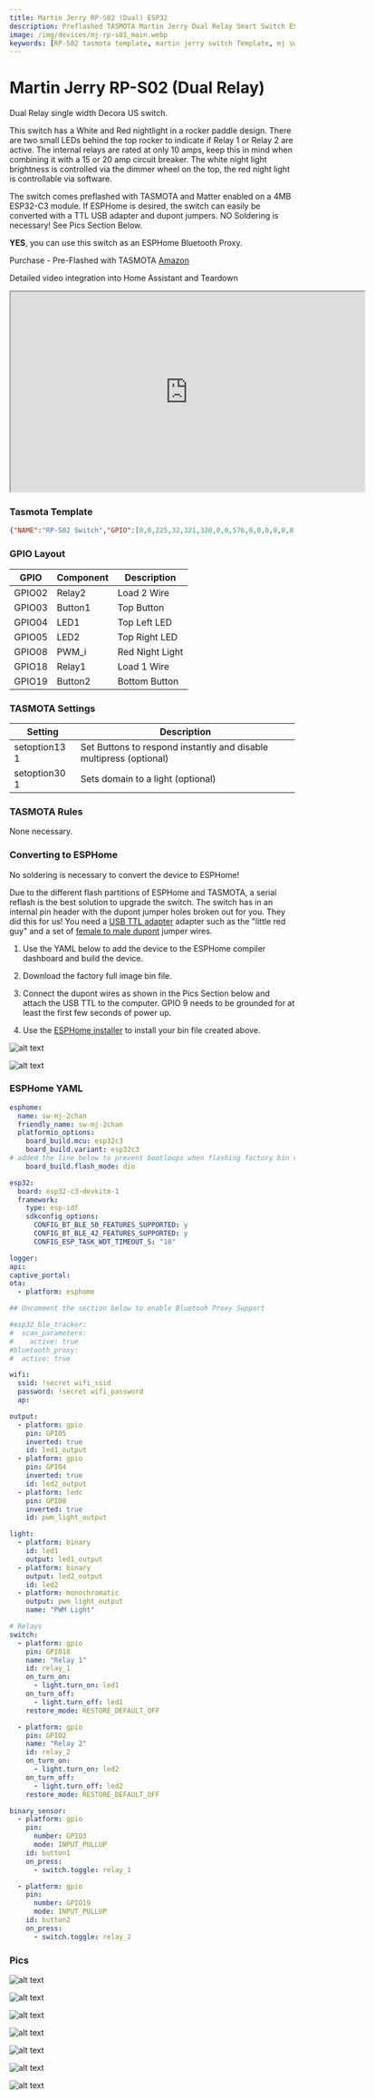 ```yaml
---
title: Martin Jerry RP-S02 (Dual) ESP32
description: Preflashed TASMOTA Martin Jerry Dual Relay Smart Switch ESP32
image: /img/devices/mj-rp-s01_main.webp
keywords: [RP-S02 tasmota template, martin jerry switch Template, mj switch ESPHome, martin jerry switch]
---
```


# Martin Jerry RP-S02 (Dual Relay)

Dual Relay single width Decora US switch. 

This switch has a White and Red nightlight in a rocker paddle design.  There are two small LEDs behind the top rocker to indicate if Relay 1 or Relay 2 are active.  The internal relays are rated at only 10 amps, keep this in mind when combining it with a 15 or 20 amp circuit breaker.  The white night light brightness is controlled via the dimmer wheel on the top, the red night light is controllable via software.

The switch comes preflashed with TASMOTA and Matter enabled on a 4MB ESP32-C3 module. If ESPHome is desired, the switch can easily be converted with a TTL USB adapter and dupont jumpers.  NO Soldering is necessary!  See Pics Section Below.  

**YES**, you can use this switch as an ESPHome Bluetooth Proxy.

Purchase - Pre-Flashed with TASMOTA [Amazon](https://amzn.to/4h7YTK5)  

Detailed video integration into Home Assistant and Teardown
<iframe allowfullscreen height="353" src="https://www.youtube.com/embed/ls6uX2HtTuk" width="625" youtube-src-=""></iframe>  

### Tasmota Template
```json
{"NAME":"RP-S02 Switch","GPIO":[0,0,225,32,321,320,0,0,576,0,0,0,0,0,0,0,0,0,224,33,0,0],"FLAG":0,"BASE":1}
```

### GPIO Layout

| GPIO |    Component | Description |
|------ |-------------|-------------|         
|GPIO02	| Relay2 | Load 2 Wire
|GPIO03	| Button1 | Top Button
|GPIO04	| LED1 | Top Left LED
|GPIO05	| LED2 | Top Right LED
|GPIO08	| PWM_i | Red Night Light
|GPIO18	| Relay1 | Load 1 Wire
|GPIO19	| Button2 | Bottom Button

### TASMOTA Settings

| Setting | Description
|---------------|-------------
| setoption13 1 | Set Buttons to respond instantly and disable multipress (optional)
| setoption30 1 | Sets domain to a light (optional)

### TASMOTA Rules

None necessary.

### Converting to ESPHome

No soldering is necessary to convert the device to ESPHome!

Due to the different flash partitions of ESPHome and TASMOTA, a serial reflash is the best solution to upgrade the switch.  The switch has in an internal pin header with the dupont jumper holes broken out for you.  They did this for us!  You need a [USB TTL adapter](https://amzn.to/4903Yz4) adapter such as the "little red guy" and a set of [female to male dupont](https://amzn.to/42GjIYz) jumper wires.  

1.  Use the YAML below to add the device to the ESPHome compiler dashboard and build the device.

2.  Download the factory full image bin file.

3.  Connect the dupont wires as shown in the Pics Section below and attach the USB TTL to the computer.  GPIO 9 needs to be grounded for at least the first few seconds of power up.

4.  Use the [ESPHome installer](https://web.esphome.io/) to install your bin file created above.    

![alt text](/img/devices/mj-rp-s02-pins.jpg "Martin Jerry RP-S02 GPIO")

![alt text](/img/devices/mj-rp-s02-flashing.webp)

### ESPHome YAML
```yaml
esphome:
  name: sw-mj-2chan
  friendly_name: sw-mj-2chan
  platformio_options:
    board_build.mcu: esp32c3
    board_build.variant: esp32c3  
# added the line below to prevent bootloops when flashing factory bin via serial
    board_build.flash_mode: dio     

esp32:
  board: esp32-c3-devkitm-1
  framework:
    type: esp-idf
    sdkconfig_options:
      CONFIG_BT_BLE_50_FEATURES_SUPPORTED: y
      CONFIG_BT_BLE_42_FEATURES_SUPPORTED: y
      CONFIG_ESP_TASK_WDT_TIMEOUT_S: "10"    

logger:
api:
captive_portal:
ota:
  - platform: esphome

## Uncomment the section below to enable Bluetooh Proxy Support

#esp32_ble_tracker:
#  scan_parameters:
#    active: true
#bluetooth_proxy:
#  active: true      

wifi:
  ssid: !secret wifi_ssid
  password: !secret wifi_password   
  ap:

output:
  - platform: gpio
    pin: GPIO5
    inverted: true
    id: led1_output
  - platform: gpio
    pin: GPIO4
    inverted: true
    id: led2_output
  - platform: ledc
    pin: GPIO8
    inverted: true
    id: pwm_light_output

light:
  - platform: binary
    id: led1
    output: led1_output
  - platform: binary
    output: led2_output
    id: led2
  - platform: monochromatic
    output: pwm_light_output
    name: "PWM Light"    

# Relays
switch:
  - platform: gpio
    pin: GPIO18
    name: "Relay 1"
    id: relay_1
    on_turn_on:
      - light.turn_on: led1
    on_turn_off:
      - light.turn_off: led1 
    restore_mode: RESTORE_DEFAULT_OFF      

  - platform: gpio
    pin: GPIO2
    name: "Relay 2"
    id: relay_2
    on_turn_on:
      - light.turn_on: led2
    on_turn_off:
      - light.turn_off: led2
    restore_mode: RESTORE_DEFAULT_OFF

binary_sensor:
  - platform: gpio
    pin:
      number: GPIO3
      mode: INPUT_PULLUP
    id: button1
    on_press:
      - switch.toggle: relay_1

  - platform: gpio
    pin:
      number: GPIO19
      mode: INPUT_PULLUP
    id: button2
    on_press:
      - switch.toggle: relay_2    
```

### Pics

![alt text](/img/devices/mj-rp-s01_main.webp "Martin Jerry RP-S02")

![alt text](/img/devices/mj-rp-s02-opening.webp)

![alt text](/img/devices/mj-rp-s02-buttons.webp)

![alt text](/img/devices/mj-rp-s02-mains.webp)

![alt text](/img/devices/mj-rp-s02-back.webp)

![alt text](/img/devices/mj-rp-s02-pins.jpg "Martin Jerry RP-S02 GPIO")

![alt text](/img/devices/mj-rp-s02-flashing.webp)
